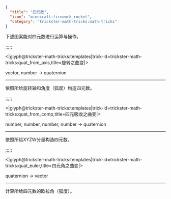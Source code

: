 ```json
{
  "title": "四元数",
  "icon": "minecraft:firework_rocket",
  "category": "trickster-math-tricks:math-tricks"
}
```

下述图案能对四元数进行运算与操作。

;;;;;

<|glyph@trickster-math-tricks:templates|trick-id=trickster-math-tricks:quat_from_axis,title=旋转之曲变|>

vector, number -> quaternion

---

依照所给旋转轴和角度（弧度）构造四元数。

;;;;;

<|glyph@trickster-math-tricks:templates|trick-id=trickster-math-tricks:quat_from_comp,title=四元吸收之曲变|>

number, number, number, number -> quaternion

---

依照所给XYZW分量构造四元数。

;;;;;

<|glyph@trickster-math-tricks:templates|trick-id=trickster-math-tricks:quat_euler,title=四元角之曲变|>

quaternion -> vector

---

计算所给四元数的欧拉角（弧度）。